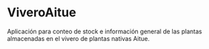 # ViveroAitue
Aplicación para conteo de stock e información general de las plantas almacenadas en el vivero de plantas nativas Aitue.
